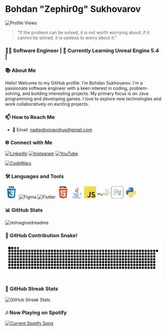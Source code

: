 # Bohdan "Zephir0g" Sukhovarov

![Profile Views](https://komarev.com/ghpvc/?username=Zephir0g&color=brightgreen)

> "If the problem can be solved, it is not worth worrying about; if it cannot be solved, it is useless to worry about it."

### 👨‍💻 Software Engineer | 🌱 Currently Learning Unreal Engine 5.4 | 

### 📚 About Me

Hello! Welcome to my GitHub profile. I'm Bohdan Sukhovarov. I'm a passionate software engineer with a keen interest in coding, problem-solving, and building interesting projects. My primary focus is on Java programming and developing games. I love to explore new technologies and work collaboratively on exciting projects.

### 📫 How to Reach Me

- 📧 Email: [nadgobvoravohus@gmail.com](mailto:nadgobvoravohus@gmail.com)

### 🌐 Connect with Me

[![LinkedIn](https://img.shields.io/badge/LinkedIn-%230077B5.svg?&style=for-the-badge&logo=linkedin&logoColor=white)](https://www.linkedin.com/in/bohdan-sukhovarov/)
[![Instagram](https://img.shields.io/badge/Instagram-%23E4405F.svg?&style=for-the-badge&logo=instagram&logoColor=white)](https://instagram.com/bogdp_26)
[![YouTube](https://img.shields.io/badge/YouTube-%23FF0000.svg?&style=for-the-badge&logo=youtube&logoColor=white)](https://www.youtube.com/channel/UCJ-2z07hsxrF3DkI8bD97NQ)

[![CodeWars](https://www.codewars.com/users/Zephir0g/badges/large)](https://www.codewars.com/users/Zephir0g)

### 🛠️ Languages and Tools

<p align="left">
  <img src="https://raw.githubusercontent.com/devicons/devicon/master/icons/css3/css3-original-wordmark.svg" alt="CSS3" width="40" height="40"/>
  <img src="https://www.vectorlogo.zone/logos/figma/figma-icon.svg" alt="Figma" width="40" height="40"/>
  <img src="https://www.vectorlogo.zone/logos/flutterio/flutterio-icon.svg" alt="Flutter" width="40" height="40"/>
  <img src="https://raw.githubusercontent.com/devicons/devicon/master/icons/html5/html5-original-wordmark.svg" alt="HTML5" width="40" height="40"/>
  <img src="https://raw.githubusercontent.com/devicons/devicon/master/icons/java/java-original.svg" alt="Java" width="40" height="40"/>
  <img src="https://raw.githubusercontent.com/devicons/devicon/master/icons/javascript/javascript-original.svg" alt="JavaScript" width="40" height="40"/>
  <img src="https://raw.githubusercontent.com/devicons/devicon/master/icons/mysql/mysql-original-wordmark.svg" alt="MySQL" width="40" height="40"/>
  <img src="https://raw.githubusercontent.com/devicons/devicon/master/icons/photoshop/photoshop-line.svg" alt="Photoshop" width="40" height="40"/>
  <img src="https://raw.githubusercontent.com/devicons/devicon/master/icons/python/python-original.svg" alt="Python" width="40" height="40"/>
</p>

### 📊 GitHub Stats

<img src="https://myreadme.vercel.app/api/embed/Zephir0g?panels=userstatistics,toprepositories,toplanguages,commitgraph" alt="reimaginedreadme" />

### 🐍 GitHub Contribution Snake!

<!-- ![Snake animation](https://github.com/Zephir0g/Zephir0g/blob/output/github-contribution-grid-snake.svg) -->
<picture>
  <source media="(prefers-color-scheme: dark)"  srcset="https://raw.githubusercontent.com/Zephir0g/Zephir0g/output/github-contribution-grid-snake-dark.svg"/>
  <source media="(prefers-color-scheme: light)" srcset="https://raw.githubusercontent.com/Zephir0g/Zephir0g/output/github-contribution-grid-snake.svg" />
  <img alt="github-snake" src="https://raw.githubusercontent.com/Zephir0g/Zephir0g/output/github-contribution-grid-snake.svg" />
</picture>

### 🚀 GitHub Streak Stats

![GitHub Streak Stats](https://github-readme-streak-stats.herokuapp.com/?user=Zephir0g&theme=tokyonight)

### 🎶 Now Playing on Spotify

<a href="https://open.spotify.com/user/6vq1yanwt3koyfl3m5hwe0o3b?si=3d59a6e169f94957">
  <img src="https://spotify-readme-zephir0g.vercel.app/api?theme=dark" alt="Current Spotify Song">
</a>
